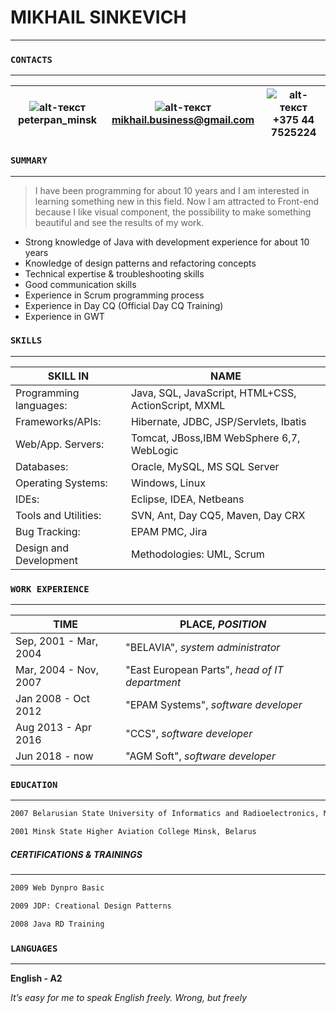 # MIKHAIL SINKEVICH #
****
### `CONTACTS` ###
************************************
| ![alt-текст](https://static.getjar.com/icon-50x50/6f/862381_thm.jpg "Skype: peterpan_minsk") peterpan_minsk | ![alt-текст](https://static.getjar.com/icon-50x50/2b/37456_thm.png "mikhail.business@gmail.com") [mikhail.business@gmail.com](mailto:mikhail.business@gmail.com)	| ![alt-текст](https://img.tyt.by/n/it/03/a/88995.jpg "+375 44 7525224") +375 44 7525224|
|-----------------------|------------------------------------------------------|---|
 
### `SUMMARY` ###
*************************
> I have been programming for about 10 years and I am interested in learning something new in this field. Now I am attracted to Front-end because I like visual component, the possibility to make something beautiful and see the results of my work.

- Strong knowledge of Java with development experience for about 10 years
- Knowledge of design patterns and refactoring concepts
- Technical expertise & troubleshooting skills
- Good communication skills
- Experience in Scrum programming process
- Experience in Day CQ (Official Day CQ Training)
- Experience in GWT

### `SKILLS` ###
----------
| SKILL IN              | NAME                                                 |
|-----------------------|------------------------------------------------------|
|Programming languages: |	Java, SQL, JavaScript, HTML+CSS, ActionScript, MXML
|Frameworks/APIs:		|Hibernate,  JDBC, JSP/Servlets, Ibatis
|Web/App. Servers:		|Tomcat, JBoss,IBM WebSphere 6,7, WebLogic
|Databases:				|	Oracle, MySQL, MS SQL Server
|Operating Systems:		|Windows, Linux
|IDEs: 					|Eclipse, IDEA, Netbeans
|Tools and Utilities:  	|	SVN, Ant, Day CQ5, Maven, Day CRX
|Bug Tracking:			|EPAM PMC, Jira
|Design and Development |Methodologies: UML, Scrum

### `WORK EXPERIENCE` ###
**************************************************
| TIME | PLACE,  *POSITION*	|
|-----------------------|------------------------------------------------------|
|Sep, 2001 - Mar, 2004|"BELAVIA", *system administrator*|
|Mar, 2004 - Nov, 2007|"East European Parts", *head of IT department*|
|Jan 2008 - Oct 2012|"EPAM Systems", *software developer*|
|Aug 2013 -  Apr 2016|"CCS", *software developer*|
|Jun 2018 - now|"AGM Soft", *software developer*|
### `EDUCATION` ###
***********************************
```sh
2007 Belarusian State University of Informatics and Radioelectronics, Minsk, Belarus
```
```sh
2001 Minsk State Higher Aviation College Minsk, Belarus
```
##### CERTIFICATIONS & TRAININGS #####
********
```sh
2009 Web Dynpro Basic
```
```sh
2009 JDP: Creational Design Patterns
```
```sh
2008 Java RD Training
```
### `LANGUAGES` ###
****************
**English - A2**

*It’s easy for me to speak English freely. Wrong, but freely*
